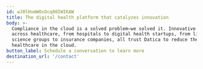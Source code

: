 ```yaml
---
id: wJ0lHvmWOsOcq80IWIKAW
title: The digital health platform that catalyzes innovation
body: >-
  Compliance in the cloud is a solved problem—we solved it. Innovative teams
  across healthcare, from hospitals to digital health startups, from life
  science groups to insurance companies, all trust Datica to reduce the risks of
  healthcare in the cloud.
button_label: Schedule a conversation to learn more
destination_url: '/contact'
---
```


  